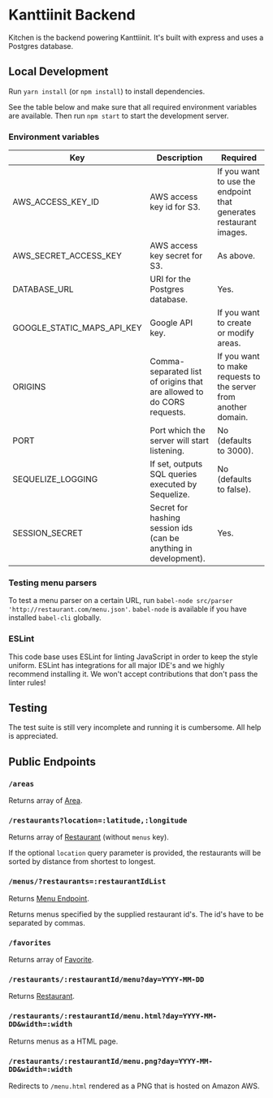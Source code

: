 # Kanttiinit Backend
Kitchen is the backend powering Kanttiinit. It's built with express and uses a Postgres database.

## Local Development
Run `yarn install` (or `npm install`) to install dependencies.

See the table below and make sure that all required environment variables are available. Then run `npm start` to start the development server.

### Environment variables
| Key | Description | Required |
| --- | ----------- | -------- |
| AWS_ACCESS_KEY_ID | AWS access key id for S3. | If you want to use the endpoint that generates restaurant images. |
| AWS_SECRET_ACCESS_KEY | AWS access key secret for S3. | As above. |
| DATABASE_URL | URI for the Postgres database. | Yes. |
| GOOGLE_STATIC_MAPS_API_KEY | Google API key. | If you want to create or modify areas. |
| ORIGINS | Comma-separated list of origins that are allowed to do CORS requests. | If you want to make requests to the server from another domain. |
| PORT | Port which the server will start listening. | No (defaults to 3000). |
| SEQUELIZE_LOGGING | If set, outputs SQL queries executed by Sequelize. | No (defaults to false). |
| SESSION_SECRET | Secret for hashing session ids (can be anything in development). | Yes. |

### Testing menu parsers
To test a menu parser on a certain URL, run `babel-node src/parser 'http://restaurant.com/menu.json'`. `babel-node` is available if you have installed `babel-cli` globally.

### ESLint

This code base uses ESLint for linting JavaScript in order to keep the style uniform. ESLint has integrations for all major IDE's and we highly recommend installing it. We won't accept contributions that don't pass the linter rules!

## Testing

The test suite is still very incomplete and running it is cumbersome. All help is appreciated.

## Public Endpoints

### `/areas`

Returns array of [Area](/test/schema/area.json).

### `/restaurants?location=:latitude,:longitude`
Returns array of [Restaurant](/test/schema/restaurant.json) (without `menus` key).

If the optional `location` query parameter is provided, the restaurants will be sorted by distance from shortest to longest.

### `/menus/?restaurants=:restaurantIdList`
Returns [Menu Endpoint](/test/schema/menu-endpoint.json).

Returns menus specified by the supplied restaurant id's. The id's have to be separated by commas.

### `/favorites`
Returns array of [Favorite](/test/schema/favorite.json).

### `/restaurants/:restaurantId/menu?day=YYYY-MM-DD`
Returns [Restaurant](/test/schema/restaurant.json).

### `/restaurants/:restaurantId/menu.html?day=YYYY-MM-DD&width=:width`
Returns menus as a HTML page.

### `/restaurants/:restaurantId/menu.png?day=YYYY-MM-DD&width=:width`
Redirects to `/menu.html` rendered as a PNG that is hosted on Amazon AWS.
